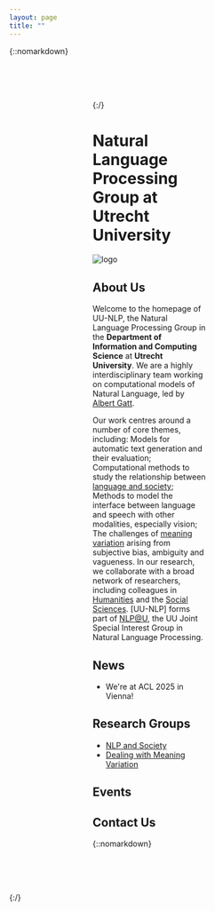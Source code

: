 ```yaml
---
layout: page
title: ""
---
```

{::nomarkdown}
<div class="container" style="margin-top: 80px; margin-bottom: 80px; padding-left: 150px; padding-right: 150px;">
{:/}

# Natural Language Processing Group at Utrecht University

<img src="{{ 'assets/images/logo.png' | relative_url }}" class="img-thumbnail" alt="logo">

## About Us

Welcome to the homepage of UU-NLP, the Natural Language Processing Group in the **Department of Information and Computing Science** at **Utrecht University**. We are a highly interdisciplinary team working on computational models of Natural Language, led by [Albert Gatt](https://albertgatt.github.io/). 

Our work centres around a number of core themes, including:
Models for automatic text generation and their evaluation;
Computational methods to study the relationship between [language and society](https://nlpsoc.github.io/);
Methods to model the interface between language and speech with other modalities, especially vision;
The challenges of [meaning variation](https://sites.google.com/view/dealingwithmeaningvariation/home) arising from subjective bias, ambiguity and vagueness.
In our research, we collaborate with a broad network of researchers, including colleagues in [Humanities](https://www.uu.nl/onderzoek/institute-for-language-sciences) and the [Social Sciences](https://nlp.sites.uu.nl/). [UU-NLP] forms part of [NLP@U](https://www.uu.nl/en/research/applied-data-science/special-interest-group-text-mining), the UU Joint Special Interest Group in Natural Language Processing.



## News

* We're at ACL 2025 in Vienna!


## Research Groups

* [NLP and Society](https://nlpsoc.github.io/)
* [Dealing with Meaning Variation](https://sites.google.com/view/dealingwithmeaningvariation/home)

## Events

## Contact Us


{::nomarkdown}
</div>
{:/}

